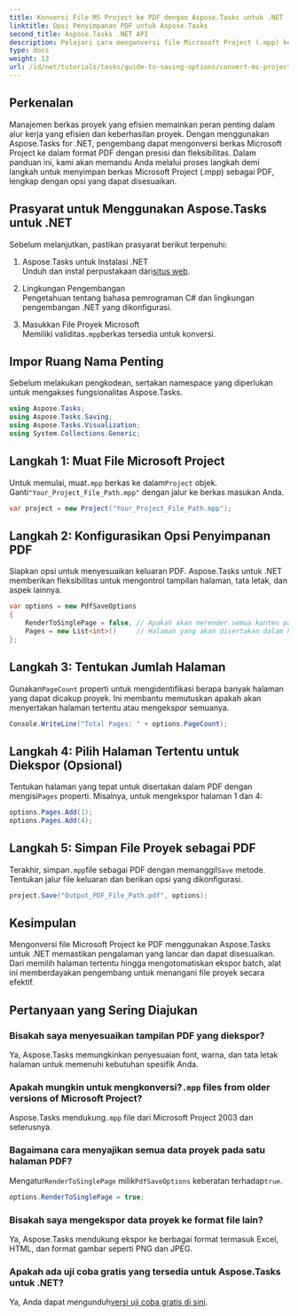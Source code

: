 ```yaml
---
title: Konversi File MS Project ke PDF dengan Aspose.Tasks untuk .NET
linktitle: Opsi Penyimpanan PDF untuk Aspose.Tasks
second_title: Aspose.Tasks .NET API
description: Pelajari cara mengonversi file Microsoft Project (.mpp) ke PDF dengan Aspose.Tasks untuk .NET. Ikuti panduan langkah demi langkah ini untuk menyesuaikan keluaran PDF, memilih halaman tertentu, dan mengotomatiskan konversi batch.
type: docs
weight: 13
url: /id/net/tutorials/tasks/guide-to-saving-options/convert-ms-project-files-to-pdf/
---
```

## Perkenalan

Manajemen berkas proyek yang efisien memainkan peran penting dalam alur kerja yang efisien dan keberhasilan proyek. Dengan menggunakan Aspose.Tasks for .NET, pengembang dapat mengonversi berkas Microsoft Project ke dalam format PDF dengan presisi dan fleksibilitas. Dalam panduan ini, kami akan memandu Anda melalui proses langkah demi langkah untuk menyimpan berkas Microsoft Project (.mpp) sebagai PDF, lengkap dengan opsi yang dapat disesuaikan.

## Prasyarat untuk Menggunakan Aspose.Tasks untuk .NET

Sebelum melanjutkan, pastikan prasyarat berikut terpenuhi:

1. Aspose.Tasks untuk Instalasi .NET  
    Unduh dan instal perpustakaan dari[situs web](https://releases.aspose.com/tasks/net/).

2. Lingkungan Pengembangan  
   Pengetahuan tentang bahasa pemrograman C# dan lingkungan pengembangan .NET yang dikonfigurasi.

3. Masukkan File Proyek Microsoft  
    Memiliki validitas`.mpp`berkas tersedia untuk konversi.

## Impor Ruang Nama Penting

Sebelum melakukan pengkodean, sertakan namespace yang diperlukan untuk mengakses fungsionalitas Aspose.Tasks. 

```csharp
using Aspose.Tasks;
using Aspose.Tasks.Saving;
using Aspose.Tasks.Visualization;
using System.Collections.Generic;
```

## Langkah 1: Muat File Microsoft Project

 Untuk memulai, muat`.mpp` berkas ke dalam`Project` objek. Ganti`"Your_Project_File_Path.mpp"` dengan jalur ke berkas masukan Anda.

```csharp
var project = new Project("Your_Project_File_Path.mpp");
```

## Langkah 2: Konfigurasikan Opsi Penyimpanan PDF

Siapkan opsi untuk menyesuaikan keluaran PDF. Aspose.Tasks untuk .NET memberikan fleksibilitas untuk mengontrol tampilan halaman, tata letak, dan aspek lainnya.

```csharp
var options = new PdfSaveOptions
{
    RenderToSinglePage = false, // Apakah akan merender semua konten pada satu halaman
    Pages = new List<int>()     // Halaman yang akan disertakan dalam PDF
};
```

## Langkah 3: Tentukan Jumlah Halaman

 Gunakan`PageCount` properti untuk mengidentifikasi berapa banyak halaman yang dapat dicakup proyek. Ini membantu memutuskan apakah akan menyertakan halaman tertentu atau mengekspor semuanya.

```csharp
Console.WriteLine("Total Pages: " + options.PageCount);
```

## Langkah 4: Pilih Halaman Tertentu untuk Diekspor (Opsional)

 Tentukan halaman yang tepat untuk disertakan dalam PDF dengan mengisi`Pages` properti. Misalnya, untuk mengekspor halaman 1 dan 4:

```csharp
options.Pages.Add(1);
options.Pages.Add(4);
```

## Langkah 5: Simpan File Proyek sebagai PDF

 Terakhir, simpan`.mpp`file sebagai PDF dengan memanggil`Save` metode. Tentukan jalur file keluaran dan berikan opsi yang dikonfigurasi.

```csharp
project.Save("Output_PDF_File_Path.pdf", options);
```

## Kesimpulan

Mengonversi file Microsoft Project ke PDF menggunakan Aspose.Tasks untuk .NET memastikan pengalaman yang lancar dan dapat disesuaikan. Dari memilih halaman tertentu hingga mengotomatiskan ekspor batch, alat ini memberdayakan pengembang untuk menangani file proyek secara efektif.

## Pertanyaan yang Sering Diajukan

### Bisakah saya menyesuaikan tampilan PDF yang diekspor?
Ya, Aspose.Tasks memungkinkan penyesuaian font, warna, dan tata letak halaman untuk memenuhi kebutuhan spesifik Anda.

###  Apakah mungkin untuk mengkonversi?`.mpp` files from older versions of Microsoft Project?
 Aspose.Tasks mendukung`.mpp` file dari Microsoft Project 2003 dan seterusnya.

### Bagaimana cara menyajikan semua data proyek pada satu halaman PDF?
 Mengatur`RenderToSinglePage` milik`PdfSaveOptions` keberatan terhadap`true`.

```csharp
options.RenderToSinglePage = true;
```

### Bisakah saya mengekspor data proyek ke format file lain?
Ya, Aspose.Tasks mendukung ekspor ke berbagai format termasuk Excel, HTML, dan format gambar seperti PNG dan JPEG.

### Apakah ada uji coba gratis yang tersedia untuk Aspose.Tasks untuk .NET?
 Ya, Anda dapat mengunduh[versi uji coba gratis di sini](https://releases.aspose.com/).